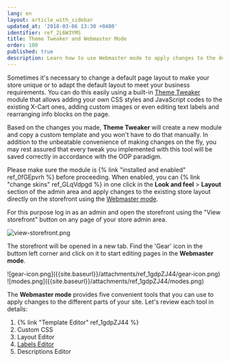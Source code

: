 ```yaml
---
lang: en
layout: article_with_sidebar
updated_at: '2018-03-06 13:30 +0400'
identifier: ref_2L6W3YMS
title: Theme Tweaker and Webmaster Mode
order: 100
published: true
description: Learn how to use Webmaster mode to apply changes to the default store layout
---
```

Sometimes it's necessary to change a default page layout to make your store unique or to adapt the default layout to meet your business requirements. You can do this easily using a built-in [Theme Tweaker](https://market.x-cart.com/addons/theme-tweaker.html "Using Theme Tweaker for Layout Changes") module that allows adding your own CSS styles and JavaScript codes to the existing X-Cart ones, adding custom images or even editing text labels and rearranging info blocks on the page. 

Based on the changes you made, **Theme Tweaker** will create a new module and copy a custom template and you won't have to do that manually. In addition to the unbeatable convenience of making changes on the fly, you may rest assured that every tweak you implemented with this tool will be saved correctly in accordance with the OOP paradigm. 

Please make sure the module is {% link "installed and enabled" ref_0fGEpvrh %} before proceeding. When enabled, you can {% link "change skins" ref_GLqVdpgd %} in one click in the **Look and feel** > **Layout** section of the admin area and apply changes to the existing store layout directly on the storefront using the [Webmaster mode](https://devs.x-cart.com/webinars_and_video_tutorials/using_webmaster_mode_in_x-cart_5.html "Using Theme Tweaker for Layout Changes"). 

For this purpose log in as an admin and open the storefront using the "View storefront" button on any page of your store admin area. 

![view-storefront.png]({{site.baseurl}}/attachments/ref_1gdpZJ44/view-storefront.png)

The storefront will be opened in a new tab. Find the 'Gear' icon in the buttom left corner and click on it to start editing pages in the **Webmaster mode**.

<div class="ui stackable two column grid">
  <div class="column" markdown="span">![gear-icon.png]({{site.baseurl}}/attachments/ref_1gdpZJ44/gear-icon.png)</div>
  <div class="column" markdown="span">![modes.png]({{site.baseurl}}/attachments/ref_1gdpZJ44/modes.png)</div>
</div>

The **Webmaster mode** provides five convenient tools that you can use to apply changes to the different parts of your site. Let's review each tool in details:
1. {% link "Template Editor" ref_1gdpZJ44 %}
2. Custom CSS
3. Layout Editor
4. [Labels Editor](https://kb.x-cart.com/look_and_feel/managing_texts_labels_in_your_store.html#editing-text-labels-via-webmaster-mode "Using Theme Tweaker for Layout Changes")
5. Descriptions Editor
